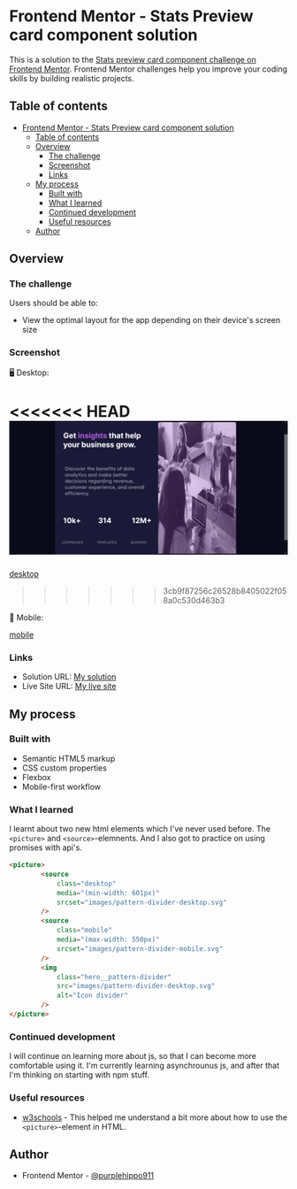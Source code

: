 # Frontend Mentor - Stats Preview card component solution

This is a solution to the [Stats preview card component challenge on Frontend Mentor](https://www.frontendmentor.io/challenges/stats-preview-card-component-8JqbgoU62). Frontend Mentor challenges help you improve your coding skills by building realistic projects.

## Table of contents

- [Frontend Mentor - Stats Preview card component solution](#frontend-mentor---stats-preview-card-component-solution)
  - [Table of contents](#table-of-contents)
  - [Overview](#overview)
    - [The challenge](#the-challenge)
    - [Screenshot](#screenshot)
    - [Links](#links)
  - [My process](#my-process)
    - [Built with](#built-with)
    - [What I learned](#what-i-learned)
    - [Continued development](#continued-development)
    - [Useful resources](#useful-resources)
  - [Author](#author)


## Overview

### The challenge

Users should be able to:

- View the optimal layout for the app depending on their device's screen size

### Screenshot

🖥 Desktop:

<<<<<<< HEAD
![desktop](/images/desktop.png)
=======
[desktop](/images/desktop.png)
>>>>>>> 3cb9f87256c26528b8405022f058a0c530d463b3


📱 Mobile:

[mobile](/images/mobile.png)


### Links

- Solution URL: [My solution](https://www.frontendmentor.io/solutions/stats-preview-card-component-with-html-and-css-Y_0wTbyR4)
- Live Site URL: [My live site](https://purplehippo911.github.io/StatsPreview/)

## My process

### Built with

- Semantic HTML5 markup
- CSS custom properties
- Flexbox
- Mobile-first workflow

### What I learned

I learnt about two new html elements which I've never used before. The `<picture>` and `<source>`-elemnents. And I also got to practice on using promises with api's.     


```html
<picture>
        <source
            class="desktop"
            media="(min-width: 601px)"
            srcset="images/pattern-divider-desktop.svg"
        />
        <source
            class="mobile"
            media="(max-width: 550px)"
            srcset="images/pattern-divider-mobile.svg"
        />
        <img
            class="hero__pattern-divider"
            src="images/pattern-divider-desktop.svg"
            alt="Icon divider"
        />
</picture>
```

### Continued development

I will continue on learning more about js, so that I can become more comfortable using it. I'm currently learning asynchrounus js, and after that I'm thinking on starting with npm stuff.

### Useful resources

- [w3schools](https://www.w3schools.com/htmL/html_images_picture.asp) - This helped me understand a bit more about how to use the `<picture>`-element in HTML. 

## Author

- Frontend Mentor - [@purplehippo911](https://www.frontendmentor.io/profile/purplehippo911)
